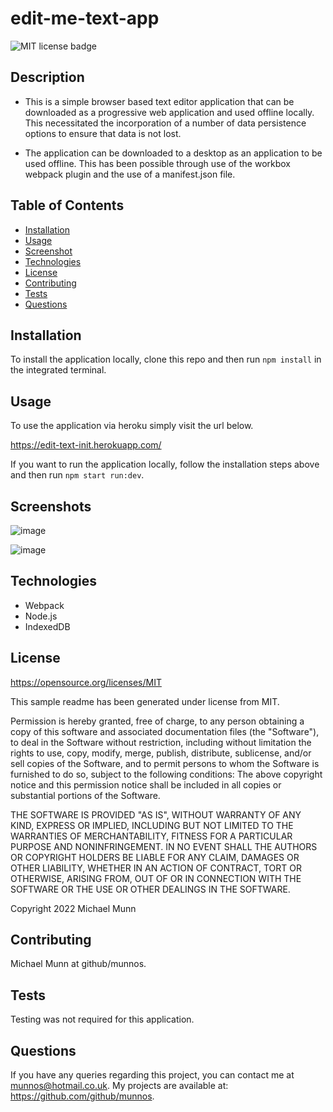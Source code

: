 # edit-me-text-app

![MIT license badge](https://img.shields.io/badge/license-MIT-blue.svg)

## Description

- This is a simple browser based text editor application that can be downloaded as a progressive web application and used offline locally. This necessitated the incorporation of a number of data persistence options to ensure that data is not lost. 

- The application can be downloaded to a desktop as an application to be used offline. This has been possible through use of the workbox webpack plugin and the use of a manifest.json file.

## Table of Contents
* [Installation](#installation)
* [Usage](#usage)
* [Screenshot](#screenshot)
* [Technologies](#technologies)
* [License](#license)
* [Contributing](#contributing)
* [Tests](#tests)
* [Questions](#questions)

## Installation

To install the application locally, clone this repo and then run `npm install` in the integrated terminal. 

## Usage

To use the application via heroku simply visit the url below.

https://edit-text-init.herokuapp.com/

If you want to run the application locally, follow the installation steps above and then run `npm start run:dev`.

## Screenshots

![image](https://user-images.githubusercontent.com/88617634/201869091-49cc5555-d2db-4680-ba1d-2d4f103bbdaf.png)

![image](https://user-images.githubusercontent.com/88617634/201869228-5e41f431-0479-4196-8c63-4191c0f9f35a.png)

## Technologies

- Webpack
- Node.js
- IndexedDB

## License 

 https://opensource.org/licenses/MIT
 
 This sample readme has been generated under license from MIT.

 Permission is hereby granted, free of charge, to any person obtaining a copy of this software and associated documentation files 
(the "Software"), to deal in the Software without restriction, including without limitation the rights to use, copy, modify, 
merge, publish, distribute, sublicense, and/or sell copies of the Software, and to permit persons to whom the Software is furnished to do so, subject to the following conditions:
The above copyright notice and this permission notice shall be included in all copies or substantial portions of 
the Software.

THE SOFTWARE IS PROVIDED "AS IS", WITHOUT WARRANTY OF ANY KIND, EXPRESS OR IMPLIED, INCLUDING BUT NOT LIMITED TO THE WARRANTIES
 OF MERCHANTABILITY, FITNESS FOR A PARTICULAR PURPOSE AND NONINFRINGEMENT. IN NO EVENT SHALL THE AUTHORS OR COPYRIGHT HOLDERS BE LIABLE FOR ANY CLAIM, 
 DAMAGES OR OTHER LIABILITY, WHETHER IN AN ACTION OF CONTRACT, TORT OR OTHERWISE, ARISING FROM, OUT OF OR IN CONNECTION WITH THE SOFTWARE OR THE USE OR OTHER DEALINGS IN THE SOFTWARE.
 
 Copyright 2022 Michael Munn

## Contributing

Michael Munn at github/munnos.

## Tests

Testing was not required for this application.

## Questions

If you have any queries regarding this project, you can contact me at munnos@hotmail.co.uk. My projects are available at: https://github.com/github/munnos.
